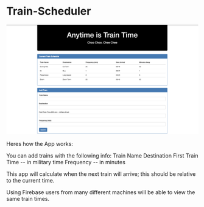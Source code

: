 # Train-Scheduler

<img src="assets/images/train_scheduler.png" >

Heres how the App works:

You can add trains with the following info:
Train Name
Destination 
First Train Time -- in military time
Frequency -- in minutes

This app will calculate when the next train will arrive; this should be relative to the current time.

Using Firebase users from many different machines will be able to view the same train times.
